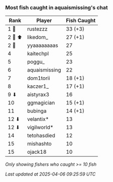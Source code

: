 ### Most fish caught in aquaismissing's chat
| Rank | Player | Fish Caught |
|------|--------|-----------|
| 1 🥇  | rustezzz  | 33 (+3) |
| 2 🥈 ⬆ | likedom_  | 27 (+1) |
| 2 🥈  | yyaaaaaaaas  | 27 |
| 4  | kaitechpl  | 25 |
| 5  | poggu_  | 23 |
| 6  | aquaismissing  | 22 |
| 7  | dom1torii  | 18 (+1) |
| 8  | kaczer1_  | 17 (+1) |
| 9 ⬇ | aistyrax3  | 16 |
| 10  | ggmagician  | 15 (+1) |
| 11  | bubinga  | 14 (+1) |
| 12 ⬇ | velantix*  | 13 |
| 12 ⬇ | vigilworld*  | 13 |
| 14  | tetohasdied  | 12 |
| 15  | mishashto  | 10 |
| 15  | ojack18  | 10 |

_Only showing fishers who caught >= 10 fish_

_Last updated at 2025-04-06 09:25:59 UTC_